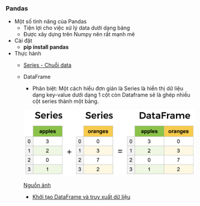 ### Pandas
- Một số tính năng của Pandas
    -  Tiện lợi cho việc xử lý data dưới dạng bảng
    -  Được xây dựng trên Numpy nên rất mạnh mẽ
- Cài đặt
    - **pip install pandas**
- Thực hành
    - [Series - Chuỗi data]("./Series.ipynb")
    - DataFrame
        - Phân biệt: Một cách hiểu đơn giản là Series là hiển thị dữ liệu dạng key-value dưới dạng 1 cột còn Dataframe sẽ là ghép nhiều cột series thành một bảng.

        ![Difference between Series and Dataframe](./images/series-and-dataframe.width-1200.png)

        [Nguồn ảnh](https://www.learndatasci.com/tutorials/python-pandas-tutorial-complete-introduction-for-beginners/)
       
        - [Khởi tạo DataFrame và truy xuất dữ liệu](./DataFrameInitialization.ipynb)